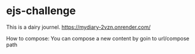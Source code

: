 # ejs-challenge
This is a dairy journel.
https://mydiary-2vzn.onrender.com/

How to compose:
You can compose a new content by goin to url/compose path
